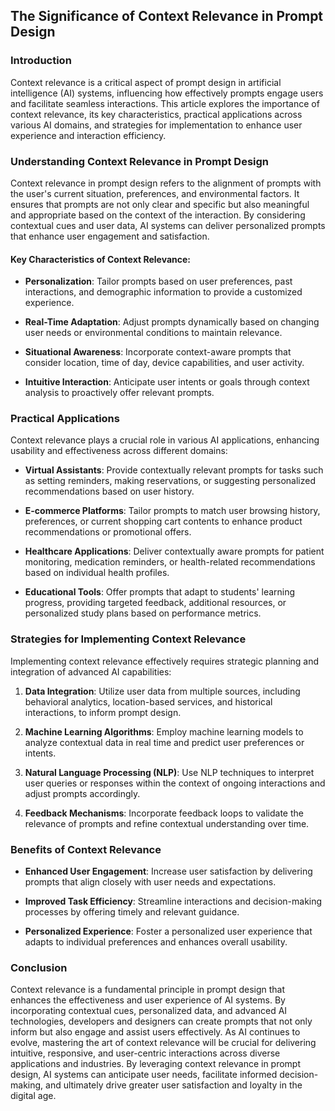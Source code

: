 ## The Significance of Context Relevance in Prompt Design

### Introduction

Context relevance is a critical aspect of prompt design in artificial intelligence (AI) systems, influencing how effectively prompts engage users and facilitate seamless interactions. This article explores the importance of context relevance, its key characteristics, practical applications across various AI domains, and strategies for implementation to enhance user experience and interaction efficiency.

### Understanding Context Relevance in Prompt Design

Context relevance in prompt design refers to the alignment of prompts with the user's current situation, preferences, and environmental factors. It ensures that prompts are not only clear and specific but also meaningful and appropriate based on the context of the interaction. By considering contextual cues and user data, AI systems can deliver personalized prompts that enhance user engagement and satisfaction.

#### Key Characteristics of Context Relevance:

- **Personalization**: Tailor prompts based on user preferences, past interactions, and demographic information to provide a customized experience.
  
- **Real-Time Adaptation**: Adjust prompts dynamically based on changing user needs or environmental conditions to maintain relevance.
  
- **Situational Awareness**: Incorporate context-aware prompts that consider location, time of day, device capabilities, and user activity.
  
- **Intuitive Interaction**: Anticipate user intents or goals through context analysis to proactively offer relevant prompts.

### Practical Applications

Context relevance plays a crucial role in various AI applications, enhancing usability and effectiveness across different domains:

- **Virtual Assistants**: Provide contextually relevant prompts for tasks such as setting reminders, making reservations, or suggesting personalized recommendations based on user history.
  
- **E-commerce Platforms**: Tailor prompts to match user browsing history, preferences, or current shopping cart contents to enhance product recommendations or promotional offers.
  
- **Healthcare Applications**: Deliver contextually aware prompts for patient monitoring, medication reminders, or health-related recommendations based on individual health profiles.

- **Educational Tools**: Offer prompts that adapt to students' learning progress, providing targeted feedback, additional resources, or personalized study plans based on performance metrics.

### Strategies for Implementing Context Relevance

Implementing context relevance effectively requires strategic planning and integration of advanced AI capabilities:

1. **Data Integration**: Utilize user data from multiple sources, including behavioral analytics, location-based services, and historical interactions, to inform prompt design.
   
2. **Machine Learning Algorithms**: Employ machine learning models to analyze contextual data in real time and predict user preferences or intents.
   
3. **Natural Language Processing (NLP)**: Use NLP techniques to interpret user queries or responses within the context of ongoing interactions and adjust prompts accordingly.
   
4. **Feedback Mechanisms**: Incorporate feedback loops to validate the relevance of prompts and refine contextual understanding over time.

### Benefits of Context Relevance

- **Enhanced User Engagement**: Increase user satisfaction by delivering prompts that align closely with user needs and expectations.
  
- **Improved Task Efficiency**: Streamline interactions and decision-making processes by offering timely and relevant guidance.
  
- **Personalized Experience**: Foster a personalized user experience that adapts to individual preferences and enhances overall usability.

### Conclusion

Context relevance is a fundamental principle in prompt design that enhances the effectiveness and user experience of AI systems. By incorporating contextual cues, personalized data, and advanced AI technologies, developers and designers can create prompts that not only inform but also engage and assist users effectively. As AI continues to evolve, mastering the art of context relevance will be crucial for delivering intuitive, responsive, and user-centric interactions across diverse applications and industries. By leveraging context relevance in prompt design, AI systems can anticipate user needs, facilitate informed decision-making, and ultimately drive greater user satisfaction and loyalty in the digital age.